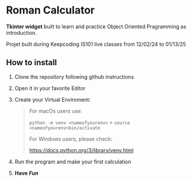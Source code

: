 # Roman Calculator

**Tkinter widget** built to learn and practice Object Oriented Pragramming as introduction.

Projet built during Keepcoding IS101 live classes from 12/02/24 to 01/13/25

## How to install

1. Clone the repository following github instructions
2. Open it in your favorite Editor
3. Create your Virtual Enviroment:

   > For macOs users use:
   >
   > `python -m venv <nameofyourenv>` > `source <nameofyourenv>bin/activate`
   >
   > For Windows users, please check:
   >
   > <https://docs.python.org/3/library/venv.html>

4. Run the program and make your first calculation
5. **Have** **_Fun_**

